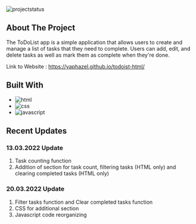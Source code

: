 ![projectstatus](https://img.shields.io/static/v1?label=Project%20Status&message=Completed&color=%3CCOLOR%3E)

## About The Project

The ToDoList app is a simple application that allows users to create and manage a list of tasks that they need to complete. Users can add, edit, and delete tasks as well as mark them as complete when they're done.

Link to Website : https://yaphazel.github.io/todoist-html/


## Built With

* ![html](https://img.shields.io/badge/HTML5-20232A?style=for-the-badge&logo=html5&logoColor=E34F26)
* ![css](https://img.shields.io/badge/css-20232A?style=for-the-badge&logo=css3&logoColor=1572B6)
* ![javascript](https://img.shields.io/badge/JavaScript-20232A?style=for-the-badge&logo=javascript&logoColor=F7DF1E)


## Recent Updates

### 13.03.2022 Update
1. Task counting function
2. Addition of section for task count, filtering tasks (HTML only) and clearing completed tasks (HTML only)

### 20.03.2022 Update
1. Filter tasks function and Clear completed tasks function 
2. CSS for additional section
3. Javascript code reorganizing

